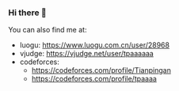 ### Hi there 👋
You can also find me at: 
- luogu: https://www.luogu.com.cn/user/28968
- vjudge: https://vjudge.net/user/tpaaaaaa
- codeforces:
  - https://codeforces.com/profile/Tianpingan
  - https://codeforces.com/profile/tpaaaa



<!-- [![我的 GitHub 数据](https://github-readme-stats.vercel.app/api?username=tianpingan)]() -->


<!--
**Tianpingan/Tianpingan** is a ✨ _special_ ✨ repository because its `README.md` (this file) appears on your GitHub profile.

Here are some ideas to get you started:

- 🔭 I’m currently working on ...
- 🌱 I’m currently learning ...
- 👯 I’m looking to collaborate on ...
- 🤔 I’m looking for help with ...
- 💬 Ask me about ...
- 📫 How to reach me: ...
- 😄 Pronouns: ...
- ⚡ Fun fact: ...
-->
